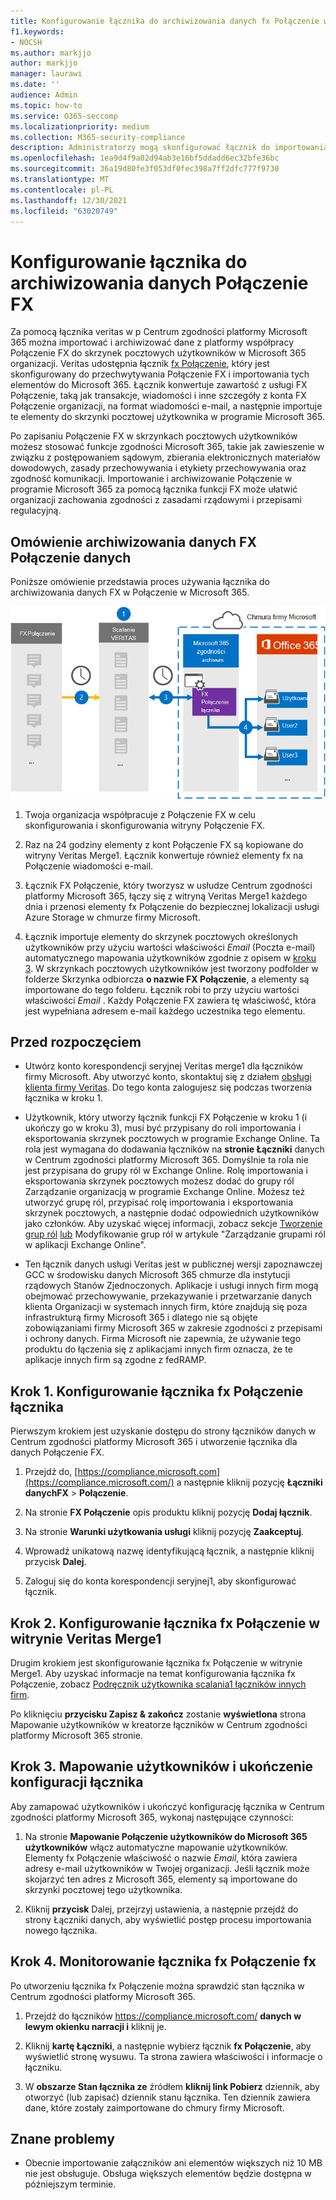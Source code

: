 ```yaml
---
title: Konfigurowanie łącznika do archiwizowania danych fx Połączenie w programie Microsoft 365
f1.keywords:
- NOCSH
ms.author: markjjo
author: markjjo
manager: laurawi
ms.date: ''
audience: Admin
ms.topic: how-to
ms.service: O365-seccomp
ms.localizationpriority: medium
ms.collection: M365-security-compliance
description: Administratorzy mogą skonfigurować łącznik do importowania i archiwizowania danych z usługi Veritas FX Połączenie w Microsoft 365. Ten łącznik umożliwia archiwizowanie danych ze źródeł danych innych firm w programie Microsoft 365 w celu zarządzania danymi innych firm przy użyciu funkcji zgodności, takich jak archiwizacja ze standardami prawnie, wyszukiwanie zawartości i zasady przechowywania.
ms.openlocfilehash: 1ea9d4f9a02d94ab3e16bf5ddadd6ec32bfe36bc
ms.sourcegitcommit: 36a19d80fe3f053df0fec398a7ff2dfc777f9730
ms.translationtype: MT
ms.contentlocale: pl-PL
ms.lasthandoff: 12/30/2021
ms.locfileid: "63020749"
---
```

# <a name="set-up-a-connector-to-archive-fx-connect-data"></a>Konfigurowanie łącznika do archiwizowania danych Połączenie FX

Za pomocą łącznika veritas w p Centrum zgodności platformy Microsoft 365 można importować i archiwizować dane z platformy współpracy Połączenie FX do skrzynek pocztowych użytkowników w Microsoft 365 organizacji. Veritas udostępnia łącznik [fx Połączenie](https://globanet.com/fx-connect/), który jest skonfigurowany do przechwytywania Połączenie FX i importowania tych elementów do Microsoft 365. Łącznik konwertuje zawartość z usługi FX Połączenie, taką jak transakcje, wiadomości i inne szczegóły z konta FX Połączenie organizacji, na format wiadomości e-mail, a następnie importuje te elementy do skrzynki pocztowej użytkownika w programie Microsoft 365.

Po zapisaniu Połączenie FX w skrzynkach pocztowych użytkowników możesz stosować funkcje zgodności Microsoft 365, takie jak zawieszenie w związku z postępowaniem sądowym, zbierania elektronicznych materiałów dowodowych, zasady przechowywania i etykiety przechowywania oraz zgodność komunikacji. Importowanie i archiwizowanie Połączenie w programie Microsoft 365 za pomocą łącznika funkcji FX może ułatwić organizacji zachowania zgodności z zasadami rządowymi i przepisami regulacyjną.

## <a name="overview-of-archiving-fx-connect-data"></a>Omówienie archiwizowania danych FX Połączenie danych

Poniższe omówienie przedstawia proces używania łącznika do archiwizowania danych FX w Połączenie w Microsoft 365.

![Archiwizowanie przepływu pracy dla Połączenie FX.](../media/FXConnectConnectorWorkflow.png)

1. Twoja organizacja współpracuje z Połączenie FX w celu skonfigurowania i skonfigurowania witryny Połączenie FX.

2. Raz na 24 godziny elementy z kont Połączenie FX są kopiowane do witryny Veritas Merge1. Łącznik konwertuje również elementy fx na Połączenie wiadomości e-mail.

3. Łącznik FX Połączenie, który tworzysz w usłudze Centrum zgodności platformy Microsoft 365, łączy się z witryną Veritas Merge1 każdego dnia i przenosi elementy fx Połączenie do bezpiecznej lokalizacji usługi Azure Storage w chmurze firmy Microsoft.

4. Łącznik importuje elementy do skrzynek pocztowych określonych użytkowników przy użyciu wartości właściwości *Email* (Poczta e-mail) automatycznego mapowania użytkowników zgodnie z opisem w [kroku 3](#step-3-map-users-and-complete-the-connector-setup). W skrzynkach pocztowych użytkowników jest tworzony podfolder w folderze Skrzynka odbiorcza **o nazwie FX Połączenie**, a elementy są importowane do tego folderu. Łącznik robi to przy użyciu wartości właściwości *Email* . Każdy Połączenie FX zawiera tę właściwość, która jest wypełniana adresem e-mail każdego uczestnika tego elementu.

## <a name="before-you-begin"></a>Przed rozpoczęciem

- Utwórz konto korespondencji seryjnej Veritas merge1 dla łączników firmy Microsoft.  Aby utworzyć konto, skontaktuj się z działem [obsługi klienta firmy Veritas](https://globanet.com/ms-connectors-contact). Do tego konta zalogujesz się podczas tworzenia łącznika w kroku 1.

- Użytkownik, który utworzy łącznik funkcji FX Połączenie w kroku 1 (i ukończy go w kroku 3), musi być przypisany do roli importowania i eksportowania skrzynek pocztowych w programie Exchange Online. Ta rola jest wymagana do dodawania łączników na **stronie Łączniki** danych w Centrum zgodności platformy Microsoft 365. Domyślnie ta rola nie jest przypisana do grupy ról w Exchange Online. Rolę importowania i eksportowania skrzynek pocztowych możesz dodać do grupy ról Zarządzanie organizacją w programie Exchange Online. Możesz też utworzyć grupę ról, przypisać rolę importowania i eksportowania skrzynek pocztowych, a następnie dodać odpowiednich użytkowników jako członków. Aby uzyskać więcej informacji, zobacz sekcje [Tworzenie grup ról](/Exchange/permissions-exo/role-groups#create-role-groups) [lub](/Exchange/permissions-exo/role-groups#modify-role-groups) Modyfikowanie grup ról w artykule "Zarządzanie grupami ról w aplikacji Exchange Online".

- Ten łącznik danych usługi Veritas jest w publicznej wersji zapoznawczej GCC w środowisku danych Microsoft 365 chmurze dla instytucji rządowych Stanów Zjednoczonych. Aplikacje i usługi innych firm mogą obejmować przechowywanie, przekazywanie i przetwarzanie danych klienta Organizacji w systemach innych firm, które znajdują się poza infrastrukturą firmy Microsoft 365 i dlatego nie są objęte zobowiązaniami firmy Microsoft 365 w zakresie zgodności z przepisami i ochrony danych. Firma Microsoft nie zapewnia, że używanie tego produktu do łączenia się z aplikacjami innych firm oznacza, że te aplikacje innych firm są zgodne z fedRAMP.

## <a name="step-1-set-up-the-fx-connect-connector"></a>Krok 1. Konfigurowanie łącznika fx Połączenie łącznika

Pierwszym krokiem jest uzyskanie dostępu do strony  łączników danych w Centrum zgodności platformy Microsoft 365 i utworzenie łącznika dla danych Połączenie FX.

1. Przejdź do, [https://compliance.microsoft.com](https://compliance.microsoft.com/) a następnie kliknij pozycję **Łączniki danychFX** >  **Połączenie**.

2. Na stronie **FX Połączenie** opis produktu kliknij pozycję **Dodaj łącznik**.

3. Na stronie **Warunki użytkowania usługi** kliknij pozycję **Zaakceptuj**.

4. Wprowadź unikatową nazwę identyfikującą łącznik, a następnie kliknij przycisk **Dalej**.

5. Zaloguj się do konta korespondencji seryjnej1, aby skonfigurować łącznik.

## <a name="step-2-configure-the-fx-connect-connector-on-the-veritas-merge1-site"></a>Krok 2. Konfigurowanie łącznika fx Połączenie w witrynie Veritas Merge1

Drugim krokiem jest skonfigurowanie łącznika fx Połączenie w witrynie Merge1. Aby uzyskać informacje na temat konfigurowania łącznika fx Połączenie, zobacz [Podręcznik użytkownika scalania1 łączników innych firm](https://docs.ms.merge1.globanetportal.com/Merge1%20Third-Party%20Connectors%20FX%20Connect%20User%20Guide%20.pdf).

Po kliknięciu **przycisku Zapisz & zakończ** zostanie **wyświetlona** strona Mapowanie użytkowników w kreatorze łączników w Centrum zgodności platformy Microsoft 365 stronie.

## <a name="step-3-map-users-and-complete-the-connector-setup"></a>Krok 3. Mapowanie użytkowników i ukończenie konfiguracji łącznika

Aby zamapować użytkowników i ukończyć konfigurację łącznika w Centrum zgodności platformy Microsoft 365, wykonaj następujące czynności:

1. Na stronie **Mapowanie Połączenie użytkowników do Microsoft 365 użytkowników** włącz automatyczne mapowanie użytkowników. Elementy fx Połączenie właściwość o nazwie *Email*, która zawiera adresy e-mail użytkowników w Twojej organizacji. Jeśli łącznik może skojarzyć ten adres z Microsoft 365, elementy są importowane do skrzynki pocztowej tego użytkownika.

2. Kliknij **przycisk** Dalej, przejrzyj ustawienia, a następnie przejdź do strony  Łączniki danych, aby wyświetlić postęp procesu importowania nowego łącznika.

## <a name="step-4-monitor-the-fx-connect-connector"></a>Krok 4. Monitorowanie łącznika fx Połączenie fx

Po utworzeniu łącznika fx Połączenie można sprawdzić stan łącznika w Centrum zgodności platformy Microsoft 365.

1. Przejdź do łączników <https://compliance.microsoft.com/> **danych w lewym okienku narracji i** kliknij je.

2. Kliknij **kartę Łączniki**, a następnie wybierz łącznik **fx Połączenie**, aby wyświetlić stronę wysuwu. Ta strona zawiera właściwości i informacje o łączniku.

3. W **obszarze Stan łącznika ze** źródłem **kliknij link Pobierz** dziennik, aby otworzyć (lub zapisać) dziennik stanu łącznika. Ten dziennik zawiera dane, które zostały zaimportowane do chmury firmy Microsoft.

## <a name="known-issues"></a>Znane problemy

- Obecnie importowanie załączników ani elementów większych niż 10 MB nie jest obsługuje. Obsługa większych elementów będzie dostępna w późniejszym terminie.